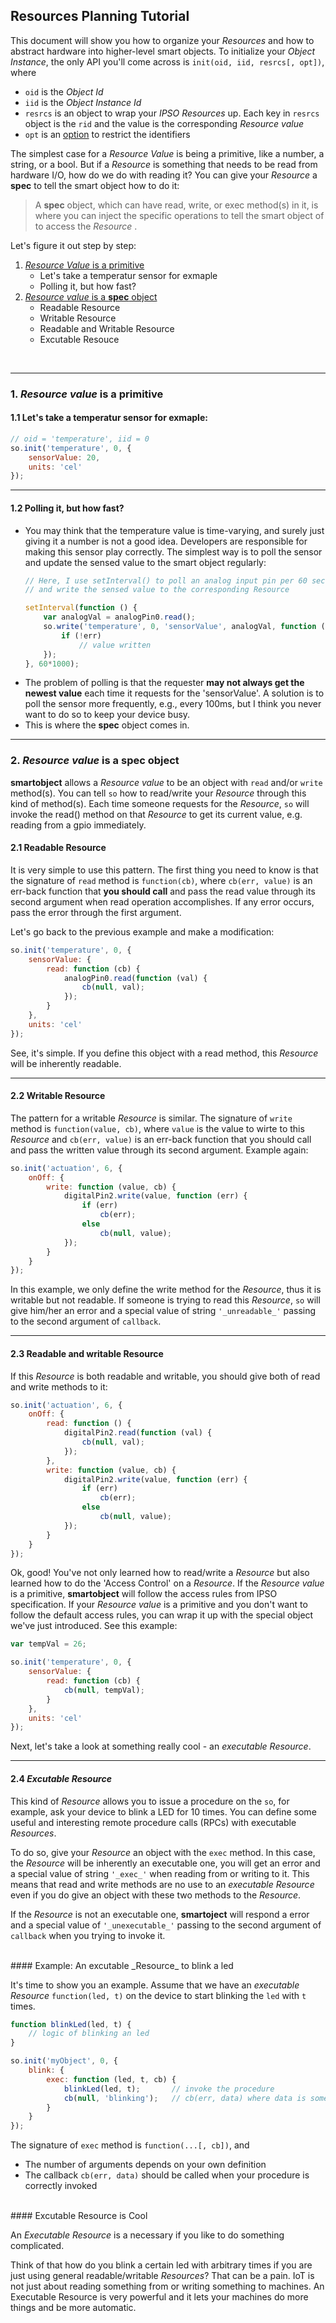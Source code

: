 ## Resources Planning Tutorial

This document will show you how to organize your _Resources_ and how to abstract hardware into higher-level smart objects. To initialize your _Object Instance_, the only API you'll come across is `init(oid, iid, resrcs[, opt])`, where

* `oid` is the _Object Id_
* `iid` is the _Object Instance Id_
* `resrcs` is an object to wrap your _IPSO Resources_ up. Each key in `resrcs` object is the `rid` and the value is the corresponding _Resource value_  
* `opt` is an [option](https://github.com/PeterEB/smartobject#API_init) to restrict the identifiers  
  
The simplest case for a _Resource Value_ is being a primitive, like a number, a string, or a bool. 
But if a _Resource_ is something that needs to be read from hardware I/O, how do we do with reading it? You can give your _Resource_ a **spec** to tell the smart object how to do it:  

> A **spec** object, which can have read, write, or exec method(s) in it, is where you can inject the specific operations to tell the smart object of to access the _Resource_ .  
  
Let's figure it out step by step:  

1. [_Resource Value_ is a primitive](#r_is_primitive)
    - Let's take a temperatur sensor for exmaple
    - Polling it, but how fast?
2. [_Resource value_ is a **spec** object](#r_is_spec)
    - Readable Resource
    - Writable Resource
    - Readable and Writable Resource
    - Excutable Resouce


<br />


********************************************
<a name="r_is_primitive"></a>
### 1. _Resource value_ is a primitive

#### 1.1 Let's take a temperatur sensor for exmaple:
```js
// oid = 'temperature', iid = 0
so.init('temperature', 0, {
    sensorValue: 20,
    units: 'cel'
});
```
  
********************************************
#### 1.2 Polling it, but how fast?
- You may think that the temperature value is time-varying, and surely just giving it a number is not a good idea. Developers are responsible for making this sensor play correctly. The simplest way is to poll the sensor and update the sensed value to the smart object regularly:
    ```js
    // Here, I use setInterval() to poll an analog input pin per 60 seconds,
    // and write the sensed value to the corresponding Resource

    setInterval(function () {
        var analogVal = analogPin0.read();
        so.write('temperature', 0, 'sensorValue', analogVal, function (err, val) {
            if (!err)
                // value written
        });
    }, 60*1000);
    ```
- The problem of polling is that the requester **may not always get the newest value** each time it requests for the 'sensorValue'. A solution is to poll the sensor more frequently, e.g., every 100ms, but I think you never want to do so to keep your device busy.  
- This is where the **spec** object comes in.  
  
********************************************
<a name="r_is_spec"></a>
### 2. _Resource value_ is a **spec** object

**smartobject** allows a _Resource value_ to be an object with `read` and/or `write` method(s). You can tell `so` how to read/write your _Resource_ through this kind of method(s). Each time someone requests for the _Resource_, `so` will invoke the read() method on that _Resource_ to get its current value, e.g. reading from a gpio immediately.  

#### 2.1 Readable Resource  
It is very simple to use this pattern. The first thing you need to know is that the signature of `read` method is `function(cb)`, where `cb(err, value)` is an err-back function that **you should call** and pass the read value through its second argument when read operation accomplishes. If any error occurs, pass the error through the first argument.  

Let's go back to the previous example and make a modification:  
  
```js
so.init('temperature', 0, {
    sensorValue: {
        read: function (cb) {
            analogPin0.read(function (val) {
                cb(null, val);
            });
        }
    },
    units: 'cel'
});
```
  
See, it's simple. If you define this object with a read method, this _Resource_ will be inherently readable.  
  
********************************************
#### 2.2 Writable Resource  
The pattern for a writable _Resource_ is similar. The signature of `write` method is `function(value, cb)`, where `value` is the value to wirte to this _Resource_ and `cb(err, value)` is an err-back function that you should call and pass the written value through its second argument. Example again:  
  
```js
so.init('actuation', 6, {
    onOff: {
        write: function (value, cb) {
            digitalPin2.write(value, function (err) {
                if (err)
                    cb(err);
                else
                    cb(null, value);
            });
        }
    }
});
```
  
In this example, we only define the write method for the _Resource_, thus it is writable but not readable. If someone is trying to read this _Resource_, `so` will give him/her an error and a special value of string `'_unreadable_'` passing to the second argument of `callback`.  
  
********************************************
#### 2.3 Readable and writable Resource  

If this _Resource_ is both readable and writable, you should give both of read and write methods to it:
  
```js
so.init('actuation', 6, {
    onOff: {
        read: function () {
            digitalPin2.read(function (val) {
                cb(null, val);
            });
        },
        write: function (value, cb) {
            digitalPin2.write(value, function (err) {
                if (err)
                    cb(err);
                else
                    cb(null, value);
            });
        }
    }
});
```
  
Ok, good! You've not only learned how to read/write a _Resource_ but also learned how to do the 'Access Control' on a _Resource_. If the _Resource value_ is a primitive, **smartobject** will follow the access rules from IPSO specification. If your _Resource value_ is a primitive and you don't want to follow the default access rules, you can wrap it up with the special object we've just introduced. See this example:
  
```js
var tempVal = 26;

so.init('temperature', 0, {
    sensorValue: {
        read: function (cb) {
            cb(null, tempVal);
        }
    },
    units: 'cel'
});
```
  
Next, let's take a look at something really cool - an _executable Resource_.  

  
********************************************
#### 2.4 _Excutable Resource_

This kind of _Resource_ allows you to issue a procedure on the `so`, for example, ask your device to blink a LED for 10 times. You can define some useful and interesting remote procedure calls (RPCs) with executable _Resources_.  

To do so, give your _Resource_ an object with the `exec` method. In this case, the _Resource_ will be inherently an executable one, you will get an error and a special value of string `'_exec_'` when reading from or writing to it. This means that read and write methods are no use to an _executable Resource_ even if you do give an object with these two methods to the _Resource_.  

If the _Resource_ is not an executable one, **smartoject** will respond a error and a special value of `'_unexecutable_'` passing to the second argument of `callback` when you trying to invoke it.  
  
<br />
#### Example: An excutable _Resource_ to blink a led  

It's time to show you an example. Assume that we have an _executable Resource_ `function(led, t)` on the device to start blinking the `led` with `t` times.  
  
```js
function blinkLed(led, t) {
    // logic of blinking an led
}

so.init('myObject', 0, {
    blink: {
        exec: function (led, t, cb) {
            blinkLed(led, t);       // invoke the procedure
            cb(null, 'blinking');   // cb(err, data) where data is something you'd like to respond back  
        }
    }
});
```
  
The signature of `exec` method is `function(...[, cb])`, and
* The number of arguments depends on your own definition  
* The callback `cb(err, data)` should be called when your procedure is correctly invoked  

  
<br />
#### Excutable Resource is Cool

An _Executable Resource_ is a necessary if you like to do something complicated.  

Think of that how do you blink a certain led with arbitrary times if you are just using general readable/writable _Resources_? That can be a pain. IoT is not just about reading something from or writing something to machines. An Executable Resource is very powerful and it lets your machines do more things and be more automatic.  
